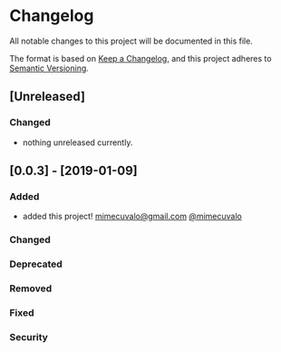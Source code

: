 # Changelog
All notable changes to this project will be documented in this file.

The format is based on [Keep a Changelog](https://keepachangelog.com/en/1.0.0/),
and this project adheres to [Semantic Versioning](https://semver.org/spec/v2.0.0.html).

## [Unreleased]
### Changed
- nothing unreleased currently.

## [0.0.3] - [2019-01-09]
### Added
- added this project! <mimecuvalo@gmail.com> [@mimecuvalo](https://github.com/mimecuvalo)

### Changed
### Deprecated
### Removed
### Fixed
### Security